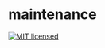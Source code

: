 maintenance
===========


[![MIT licensed](https://img.shields.io/github/license/m4tx/maintenance)](https://github.com/m4tx/maintenance/blob/master/LICENSE)
